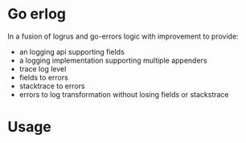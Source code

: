# Go erlog

In a fusion of logrus and go-errors logic with improvement to provide:
- an logging api supporting fields
- a logging implementation supporting multiple appenders
- trace log level
- fields to errors
- stacktrace to errors
- errors to log transformation without losing fields or stackstrace

# Usage


